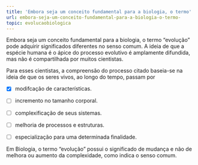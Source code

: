 ```yaml
---
title: 'Embora seja um conceito fundamental para a biologia, o termo'
url: embora-seja-um-conceito-fundamental-para-a-biologia-o-termo-
topic: evolucaobiologica
---
```



Embora seja um conceito fundamental para a biologia, o termo “evolução” pode adquirir significados diferentes no senso comum. A ideia de que a espécie humana é o ápice do processo evolutivo é amplamente difundida, mas não é compartilhada por muitos cientistas.

Para esses cientistas, a compreensão do processo citado baseia-se na ideia de que os seres vivos, ao longo do tempo, passam por



- [x] modifcação de características.
- [ ] incremento no tamanho corporal.
- [ ] complexificação de seus sistemas.
- [ ] melhoria de processos e estruturas.
- [ ] especialização para uma determinada finalidade.


Em Biologia, o termo “evolução” possui o significado de mudança e não de melhora ou aumento da complexidade, como indica o senso comum.

